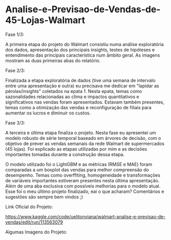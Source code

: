 # Analise-e-Previsao-de-Vendas-de-45-Lojas-Walmart

Fase 1/3:

A primeira etapa do projeto do Walmart consistiu numa análise exploratória dos dados, apresentação dos principais insights, testes de hipóteses e entendimento das principais característica num âmbito geral.
As imagens mostram as duas primeiras abas do relatório.


Fase 2/3:

Finalizada a etapa exploratória de dados (tive uma semana de intervalo entre uma apresentação e outra) eu precisava me dedicar em "lapidar as pérolas/insights" coletados na epata 1.
Nesta epata, temas como sazonalidades relacionadas ao clima e impactos quantitativos e significativos nas vendas foram apresentados. Estavam também presentes, temas como a otimização das vendas e reconfiguração de filiais para aumentar os lucros e diminuir os custos.


Fase 3/3:

A terceira e última etapa finaliza o projeto.
Nesta fase eu apresentei um modelo robusto de série temporal baseado em árvores de decisão, com o objetivo de prever as vendas semanais da rede Walmart de supermercados (45 lojas).
Foi explicado as etapas utilizadas por mim e as decisões importantes tomadas durante a construção dessa etapa.

O modelo utilizado foi o LightGBM e as métricas (RMSE e MAE) foram comparadas a um boxplot das vendas para melhor compreensão do desempenho.
Temas como overffiting, homogeneidade e transformações de variáveis importantes estiveram presentes nesta última apresentação. Além de uma aba exclusiva com possíveis melhorias para o modelo atual. Esse foi o meu último projeto finalizado, eai o que acharam?
Comentários e sugestões são sempre bem vindos ;)

Link Oficial do Projeto:

https://www.kaggle.com/code/uelitonviana/walmart-analise-e-previsao-de-vendas/edit/run/113563079

Algumas Imagens do Projeto:

